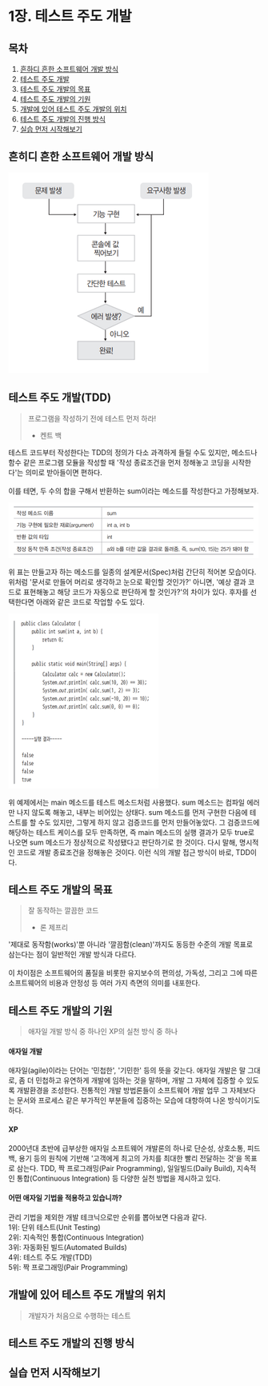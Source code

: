 1장. 테스트 주도 개발
================

## 목차
1. [흔하디 흔한 소프트웨어 개발 방식](#흔하디-흔한-소프트웨어-개발-방식)
2. [테스트 주도 개발](#테스트-주도-개발)
3. [테스트 주도 개발의 목표](#테스트-주도-개발의-목표)
4. [테스트 주도 개발의 기원](#테스트-주도-개발의-기원)
5. [개발에 있어 테스트 주도 개발의 위치](#개발에-있어-테스트-주도-개발의-위치)
6. [테스트 주도 개발의 진행 방식](#테스트-주도-개발의-진행-방식)
7. [실습 먼저 시작해보기](#실습-먼저-시작해보기)

## 흔히디 흔한 소프트웨어 개발 방식

![기존 소프트웨어 개발 방식](https://github.com/nara1030/TDD/blob/master/images/%EA%B8%B0%EC%A1%B4%20%EC%86%8C%ED%94%84%ED%8A%B8%EC%9B%A8%EC%96%B4%20%EA%B0%9C%EB%B0%9C%20%EB%B0%A9%EC%8B%9D.png)

## 테스트 주도 개발(TDD)

> 프로그램을 작성하기 전에 테스트 먼저 하라!  
> - 켄트 백  

테스트 코드부터 작성한다는 TDD의 정의가 다소 과격하게 들릴 수도 있지만, 메소드나 함수 같은 프로그램 모듈을 작성할 때 '작성 종료조건을 먼저 정해놓고 코딩을 시작한다'는 의미로 받아들이면 편하다.  
</br>
이를 테면, 두 수의 합을 구해서 반환하는 sum이라는 메소드를 작성한다고 가정해보자.  

![메소드 스펙](https://github.com/nara1030/TDD/blob/master/images/%EB%A9%94%EC%86%8C%EB%93%9C%20%EC%8A%A4%ED%8E%99.png)

위 표는 만들고자 하는 메소드를 일종의 설계문서(Spec)처럼 간단히 적어본 모습이다. 위처럼 '문서로 만들어 머리로 생각하고 눈으로 확인할 것인가?' 아니면, '예상 결과 코드로 표현해놓고 해당 코드가 자동으로 판단하게 할 것인가?'의 차이가 있다. 후자를 선택한다면 아래와 같은 코드로 작업할 수도 있다.  

![TDD](/images/TDD.png)

위 예제에서는 main 메소드를 테스트 메소드처럼 사용했다. sum 메소드는 컴파일 에러만 나지 않도록 해놓고, 내부는 비어있는 상태다. sum 메소드를 먼저 구현한 다음에 테스트를 할 수도 있지만, 그렇게 하지 않고 검증코드를 먼저 만들어놓았다. 그 검증코드에 해당하는 테스트 케이스를 모두 만족하면, 즉 main 메소드의 실행 결과가 모두 true로 나오면 sum 메소드가 정상적으로 작성됐다고 판단하기로 한 것이다. 다시 말해, 명시적인 코드로 개발 종료조건을 정해놓은 것이다. 이런 식의 개발 접근 방식이 바로, TDD이다.  

## 테스트 주도 개발의 목표

> 잘 동작하는 깔끔한 코드  
> - 론 제프리

'제대로 동작함(works)'뿐 아니라 '깔끔함(clean)'까지도 동등한 수준의 개발 목표로 삼는다는 점이 일반적인 개발 방식과 다르다.  
</br>
이 차이점은 소프트웨어의 품질을 비롯한 유지보수의 편의성, 가독성, 그리고 그에 따른 소프트웨어의 비용과 안정성 등 여러 가지 측면의 의미를 내포한다.

## 테스트 주도 개발의 기원

> 애자일 개발 방식 중 하나인 XP의 실천 방식 중 하나

#### 애자일 개발
애자일(agile)이라는 단어는 '민첩한', '기민한' 등의 뜻을 갖는다. 애자일 개발은 말 그대로, 좀 더 민첩하고 유연하게 개발에 임하는 것을 말하며, 개발 그 자체에 집중할 수 있도록 개발환경을 조성한다. 전통적인 개발 방법론들이 소프트웨어 개발 업무 그 자체보다는 문서와 프로세스 같은 부가적인 부분들에 집중하는 모습에 대항하여 나온 방식이기도 하다.

#### XP
2000년대 초반에 급부상한 애자일 소프트웨어 개발론의 하나로 단순성, 상호소통, 피드백, 용기 등의 원칙에 기반해 '고객에게 최고의 가치를 최대한 빨리 전달하는 것'을 목표로 삼는다. TDD, 짝 프로그래밍(Pair Programming), 일일빌드(Daily Build), 지속적인 통합(Continuous Integration) 등 다양한 실천 방법을 제시하고 있다.

#### 어떤 애자일 기법을 적용하고 있습니까?
관리 기법을 제외한 개발 테크닉으로만 순위를 뽑아보면 다음과 같다.  
1위: 단위 테스트(Unit Testing)  
2위: 지속적인 통합(Continuous Integration)  
3위: 자동화된 빌드(Automated Builds)  
4위: 테스트 주도 개발(TDD)  
5위: 짝 프로그래밍(Pair Programming)  

## 개발에 있어 테스트 주도 개발의 위치

> 개발자가 처음으로 수행하는 테스트



## 테스트 주도 개발의 진행 방식

## 실습 먼저 시작해보기